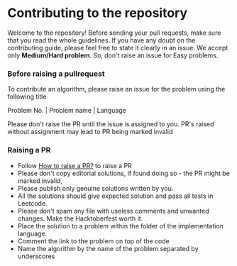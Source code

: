 # Contributing to the repository

Welcome to the repository! Before sending your pull requests, make sure that you read the whole guidelines. If you have any doubt on the contributing guide, please feel free to state it clearly in an issue.
We accept only **Medium/Hard problem**. So, don't raise an issue for Easy problems.

### Before raising a pullrequest

To contribute an algorithm, please raise an issue for the problem using the following title

Problem No. | Problem name | Language

Please don't raise the PR until the issue is assigned to you. PR's raised without assignment may lead to PR being marked invalid

### Raising a PR

- Follow [How to raise a PR?](https://www.digitalocean.com/community/tutorials/how-to-create-a-pull-request-on-github) to raise a PR
- Please don't copy editorial solutions, if found doing so - the PR might be marked invalid,
- Please publish only genuine solutions written by you.
- All the solutions should give expected solution and pass all tests in Leetcode.
- Please don't spam any file with useless comments and unwanted changes. Make the Hacktoberfest worth it.
- Place the solution to a problem within the folder of the implementation language.
- Comment the link to the problem on top of the code
- Name the algorithm by the name of the problem separated by underscores
